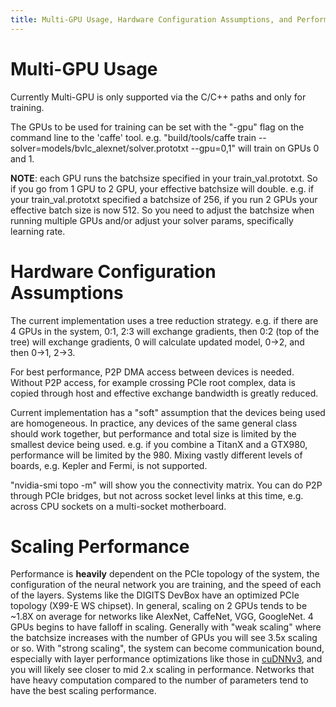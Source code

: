 ```yaml
---
title: Multi-GPU Usage, Hardware Configuration Assumptions, and Performance
---
```


# Multi-GPU Usage

Currently Multi-GPU is only supported via the C/C++ paths and only for training.

The GPUs to be used for training can be set with the "-gpu" flag on the command line to the 'caffe' tool.  e.g. "build/tools/caffe train --solver=models/bvlc_alexnet/solver.prototxt --gpu=0,1" will train on GPUs 0 and 1.

**NOTE**: each GPU runs the batchsize specified in your train_val.prototxt.  So if you go from 1 GPU to 2 GPU, your effective batchsize will double.  e.g. if your train_val.prototxt specified a batchsize of 256, if you run 2 GPUs your effective batch size is now 512.  So you need to adjust the batchsize when running multiple GPUs and/or adjust your solver params, specifically learning rate.

# Hardware Configuration Assumptions

The current implementation uses a tree reduction strategy.  e.g. if there are 4 GPUs in the system, 0:1, 2:3 will exchange gradients, then 0:2 (top of the tree) will exchange gradients, 0 will calculate
updated model, 0\-\>2, and then 0\-\>1, 2\-\>3.

For best performance, P2P DMA access between devices is needed. Without P2P access, for example crossing PCIe root complex, data is copied through host and effective exchange bandwidth is greatly reduced.

Current implementation has a "soft" assumption that the devices being used are homogeneous.  In practice, any devices of the same general class should work together, but performance and total size is limited by the smallest device being used.  e.g. if you combine a TitanX and a GTX980, performance will be limited by the 980.  Mixing vastly different levels of boards, e.g. Kepler and Fermi, is not supported.

"nvidia-smi topo -m" will show you the connectivity matrix.  You can do P2P through PCIe bridges, but not across socket level links at this time, e.g. across CPU sockets on a multi-socket motherboard.

# Scaling Performance

Performance is **heavily** dependent on the PCIe topology of the system, the configuration of the neural network you are training, and the speed of each of the layers.  Systems like the DIGITS DevBox have an optimized PCIe topology (X99-E WS chipset).  In general, scaling on 2 GPUs tends to be ~1.8X on average for networks like AlexNet, CaffeNet, VGG, GoogleNet.  4 GPUs begins to have falloff in scaling.  Generally with "weak scaling" where the batchsize increases with the number of GPUs you will see 3.5x scaling or so.  With "strong scaling", the system can become communication bound, especially with layer performance optimizations like those in [cuDNNv3](http://nvidia.com/cudnn), and you will likely see closer to mid 2.x scaling in performance.  Networks that have heavy computation compared to the number of parameters tend to have the best scaling performance.